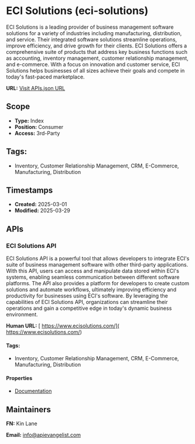 # ECI Solutions (eci-solutions)
ECI Solutions is a leading provider of business management software solutions for a variety of industries including manufacturing, distribution, and service. Their integrated software solutions streamline operations, improve efficiency, and drive growth for their clients. ECI Solutions offers a comprehensive suite of products that address key business functions such as accounting, inventory management, customer relationship management, and e-commerce. With a focus on innovation and customer service, ECI Solutions helps businesses of all sizes achieve their goals and compete in today's fast-paced marketplace.

**URL:** [Visit APIs.json URL](https://raw.githubusercontent.com/api-evangelist/eci-solutions/refs/heads/main/apis.yml)

## Scope

- **Type:** Index 
- **Position:** Consumer 
- **Access:** 3rd-Party 

## Tags:

 - Inventory, Customer Relationship Management, CRM, E-Commerce, Manufacturing, Distribution

## Timestamps

- **Created:** 2025-03-01 
- **Modified:** 2025-03-29 

## APIs

### ECI Solutions API
ECI Solutions API is a powerful tool that allows developers to integrate ECI's suite of business management software with other third-party applications. With this API, users can access and manipulate data stored within ECI's systems, enabling seamless communication between different software platforms. The API also provides a platform for developers to create custom solutions and automate workflows, ultimately improving efficiency and productivity for businesses using ECI's software. By leveraging the capabilities of ECI Solutions API, organizations can streamline their operations and gain a competitive edge in today's dynamic business environment.

**Human URL:** [ https://www.ecisolutions.com/]( https://www.ecisolutions.com/)


#### Tags:

 - Inventory, Customer Relationship Management, CRM, E-Commerce, Manufacturing, Distribution

#### Properties

- [Documentation]( https://www.ecisolutions.com/)

## Maintainers

**FN:** Kin Lane

**Email:** info@apievangelist.com

